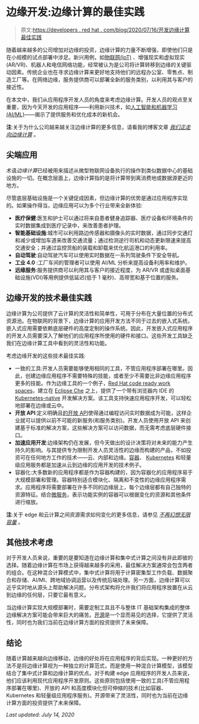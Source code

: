 # 边缘开发:边缘计算的最佳实践

> 原文:[https://developers . red hat . com/blog/2020/07/16/开发边缘计算最佳实践](https://developers.redhat.com/blog/2020/07/16/developing-at-the-edge-best-practices-for-edge-computing)

随着越来越多的公司增加对边缘的投资，边缘计算的力量不断增强，即使他们只是在小规模的试点部署中涉足。新兴用例，如[物联网(IoT)](https://developers.redhat.com/blog/category/iot/) 、增强现实和虚拟现实(AR/VR)、机器人和电信网络功能，经常被认为是公司将计算转移到边缘的关键驱动因素。传统企业也在寻求边缘计算来更好地支持他们的远程办公室、零售点、制造工厂等。在网络边缘，服务提供商可以部署全新的服务类别，以利用其与客户的接近性。

在本文中，我们从应用程序开发人员的角度来考虑边缘计算。开发人员的观点至关重要，因为今天开发的应用程序——利用新兴技术，如[人工智能和机器学习(AI/ML)](https://developers.redhat.com/blog/category/machine-learning/)——揭示了提供服务和优化成本的新机会。

**注**:关于为什么公司越来越关注边缘计算的更多信息，请看我的博客文章 [*我们正走向边缘计算*](https://www.redhat.com/en/blog/were-headed-edge-computing) 。

## 尖端应用

术语*边缘计算*已经被用来描述从微型物联网设备执行的操作到类似数据中心的基础设施的一切。在概念层面上，边缘计算指的是将计算带到离消费地或数据源更近的地方。

尽管底层基础设施是一个关键促成因素，但边缘计算的优势是通过应用程序实现的。如果操作得当，边缘应用可以为多个行业带来全新体验:

*   **医疗保健**:医生和护士可以通过将来自患者健身追踪器、医疗设备和环境条件的实时数据集成到医疗记录中，来改善患者护理。
*   **智能基础设施**:城市可以利用路边传感器和摄像头的实时数据，通过同步交通灯和减少或增加车道来改善交通流量；通过检测逆行司机和动态更新限速来提高交通安全；并通过监控货船的装载和卸载来优化航运港口的利用率。
*   **自动驾驶**:自动驾驶汽车可以使用实时数据在一系列驾驶条件下安全导航。
*   **工业 4.0** :工厂车间的管理者可以使用 AI/ML 分析来提高设备利用率和维护。
*   **远缘服务**:服务提供商可以利用其与客户的接近程度，为 AR/VR 或虚拟桌面基础设施(VDI)等用例提供低延迟(低于 1 毫秒)、高带宽和基于位置的服务。

## 边缘开发的技术最佳实践

边缘计算为公司提供了云计算的灵活性和简单性，可用于分布在大量位置的分布式资源池。在物联网的背景下，边缘计算的应用开发方法不同于过去的嵌入式系统。嵌入式应用需要依赖底层硬件的高度定制的操作系统。因此，开发嵌入式应用程序的开发人员需要深入了解他们的应用程序所使用的硬件和接口。这些开发工具缺乏我们在边缘计算工具中看到的灵活性和功能。

考虑边缘开发的这些技术最佳实践:

*   一致的工具:开发人员需要能够使用相同的工具，不管应用程序部署在哪里。因此，创建边缘应用程序不需要特殊的技能，或者至少不需要比非边缘应用程序更多的技能。作为边缘工具的一个例子，[Red Hat code ready work spaces](https://developers.redhat.com/products/codeready-workspaces/overview)，建立在 [Eclipse Che](https://www.eclipse.org/che/) 之上，提供了一个带有浏览器内 IDE 的 [Kubernetes-native](https://developers.redhat.com/blog/2020/04/08/why-kubernetes-native-instead-of-cloud-native/) 开发解决方案。该工具支持快速应用程序开发，可以轻松地部署在边缘或云中。
*   **开放 API**:定义明确且[的开放 API](https://developers.redhat.com/topics/api-management)使得通过编程访问实时数据成为可能，这样企业就可以提供以前不可能的新服务(和服务类别)。开发人员使用开放 API 来创建基于标准的解决方案，这些解决方案可以访问数据，而无需考虑底层硬件接口。
*   **加速应用开发**:边缘架构仍在发展，但今天做出的设计决策将对未来的能力产生持久的影响。与其提供专为限制开发人员灵活性的边缘而构建的产品，不如投资可在任何地方工作的技术——云、内部和边缘。[容器](https://developers.redhat.com/topics/containers)、 [Kubernetes](https://developers.redhat.com/topics/kubernetes/) 和轻量级应用服务都是加速从云到边缘的应用开发的技术例子。
*   容器化:大多数新的应用程序都是作为容器构建的，因为容器化的应用程序易于大规模部署和管理。容器特别适合模块化、隔离和不变性的边缘应用程序需求。应用程序将需要部署在许多不同的边缘层上，每个边缘层都有自己独特的资源特征。结合[微服务](https://developers.redhat.com/topics/microservices)，表示功能实例的容器可以根据变化的资源和其他条件进行缩放。

**注**:关于 edge 和云计算之间资源需求如何变化的更多信息，请参见 [*不再幻想无限容量*](https://www.redhat.com/en/blog/no-more-illusions-infinite-capacity) 。

## 其他技术考虑

对于开发人员来说，重要的是要知道在边缘计算和集中式计算之间没有非此即彼的选择。随着边缘计算在市场上获得越来越多的采用，最佳解决方案通常会包含两者的组合。在这种混合计算模式中，集中式计算将用于计算密集型工作负载、数据聚合和存储、AI/MI、跨地域协调运营以及传统后端处理。另一方面，边缘计算可以近乎实时地从源头上帮助解决问题。分布式架构将允许我们将应用程序放置在从云到边缘的任何层，只要它最有意义。

当边缘计算实现大规模部署时，需要定制工具且不与整体 IT 基础架构集成的整体边缘解决方案可能会带来巨大的痛苦。[开源](https://developers.redhat.com/topics/open-source)是一个显而易见的选择，它提供了灵活性，同时也为我们当前在边缘计算方面的投资提供了未来保障。

## 结论

随着计算越来越向边缘移动，边缘的好处将在应用程序的背后实现。一种更好的方法不是将边缘计算视为一种独立的计算范式，而是使用一种混合计算模型，该模型结合了集中式计算和边缘计算的优点。对于构建 edge 应用程序的开发人员来说，他们应该利用现代应用程序开发原则。这些原则包括使用一致的工具(不管应用程序部署在哪里)、开放的 API 和高度模块化但可伸缩的技术(比如容器、Kubernetes 和轻量级应用程序服务)。开源带来了灵活性，同时也为当前在边缘计算方面的投资提供了未来保障。

*Last updated: July 14, 2020*